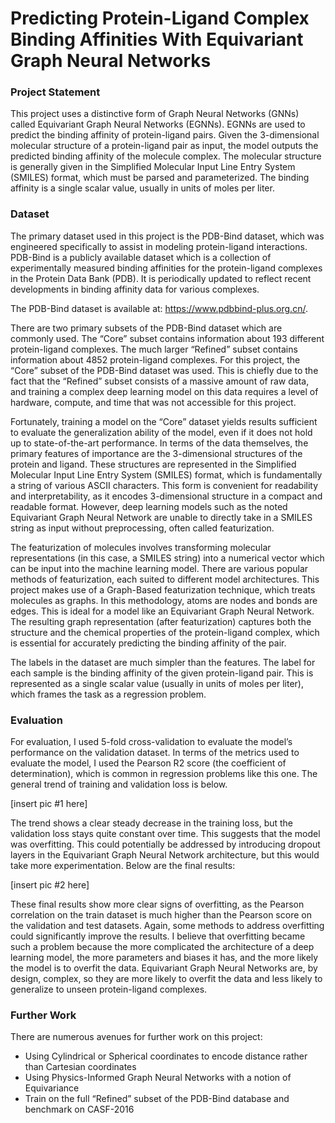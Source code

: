 # **Predicting Protein-Ligand Complex Binding Affinities With Equivariant Graph Neural Networks**

### **Project Statement**

This project uses a distinctive form of Graph Neural Networks (GNNs) called Equivariant Graph Neural Networks (EGNNs). EGNNs are used to predict the binding affinity of protein-ligand pairs. Given the 3-dimensional molecular structure of a protein-ligand pair as input, the model outputs the predicted binding affinity of the molecule complex. The molecular structure is generally given in the Simplified Molecular Input Line Entry System (SMILES) format, which must be parsed and parameterized. The binding affinity is a single scalar value, usually in units of moles per liter.

### **Dataset**

The primary dataset used in this project is the PDB-Bind dataset, which was engineered specifically to assist in modeling protein-ligand interactions. PDB-Bind is a publicly available dataset which is a collection of experimentally measured binding affinities for the protein-ligand complexes in the Protein Data Bank (PDB). It is periodically updated to reflect recent developments in binding affinity data for various complexes.

The PDB-Bind dataset is available at: https://www.pdbbind-plus.org.cn/.

There are two primary subsets of the PDB-Bind dataset which are commonly used. The “Core” subset contains information about 193 different protein-ligand complexes. The much larger “Refined” subset contains information about 4852 protein-ligand complexes. For this project, the “Core” subset of the PDB-Bind dataset was used. This is chiefly due to the fact that the “Refined” subset consists of a massive amount of raw data, and training a complex deep learning model on this data requires a level of hardware, compute, and time that was not accessible for this project.

Fortunately, training a model on the “Core” dataset yields results sufficient to evaluate the generalization ability of the model, even if it does not hold up to state-of-the-art performance.
In terms of the data themselves, the primary features of importance are the 3-dimensional structures of the protein and ligand. These structures are represented in the Simplified Molecular Input Line Entry System (SMILES) format, which is fundamentally a string of various ASCII characters. This form is convenient for readability and interpretability, as it encodes 3-dimensional structure in a compact and readable format. However, deep learning models such as the noted Equivariant Graph Neural Network are unable to directly take in a SMILES string as input without preprocessing, often called featurization.

The featurization of molecules involves transforming molecular representations (in this case, a SMILES string) into a numerical vector which can be input into the machine learning model. There are various popular methods of featurization, each suited to different model architectures. This project makes use of a Graph-Based featurization technique, which treats molecules as graphs. In this methodology, atoms are nodes and bonds are edges. This is ideal for a model like an Equivariant Graph Neural Network. The resulting graph representation (after featurization) captures both the structure and the chemical properties of the protein-ligand complex, which is essential for accurately predicting the binding affinity of the pair.

The labels in the dataset are much simpler than the features. The label for each sample is the binding affinity of the given protein-ligand pair. This is represented as a single scalar value (usually in units of moles per liter), which frames the task as a regression problem.

### **Evaluation**

For evaluation, I used 5-fold cross-validation to evaluate the model’s performance on the validation dataset. In terms of the metrics used to evaluate the model, I used the Pearson R2 score (the coefficient of determination), which is common in regression problems like this one.
The general trend of training and validation loss is below.

[insert pic #1 here]

The trend shows a clear steady decrease in the training loss, but the validation loss stays quite constant over time. This suggests that the model was overfitting. This could potentially be addressed by introducing dropout layers in the Equivariant Graph Neural Network architecture, but this would take more experimentation.
Below are the final results:

[insert pic #2 here]

These final results show more clear signs of overfitting, as the Pearson correlation on the train dataset is much higher than the Pearson score on the validation and test datasets. Again, some methods to address overfitting could significantly improve the results. I believe that overfitting became such a problem because the more complicated the architecture of a deep learning model, the more parameters and biases it has, and the more likely the model is to overfit the data. Equivariant Graph Neural Networks are, by design, complex, so they are more likely to overfit the data and less likely to generalize to unseen protein-ligand complexes.

### **Further Work**

There are numerous avenues for further work on this project:
- Using Cylindrical or Spherical coordinates to encode distance rather than Cartesian coordinates
- Using Physics-Informed Graph Neural Networks with a notion of Equivariance
- Train on the full “Refined” subset of the PDB-Bind database and benchmark on CASF-2016

